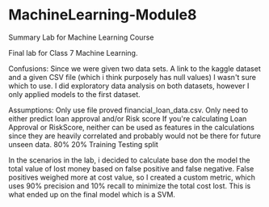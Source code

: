 # MachineLearning-Module8
Summary Lab for Machine Learning Course


Final lab for Class 7 Machine Learning.

Confusions:  Since we were given two data sets.  A link to the kaggle dataset and a given CSV file (which i think purposely has null values) I wasn't sure which to use.  I did exploratory data analysis on both datasets,                  however I only applied models to the first dataset.

Assumptions:  Only use file proved financial_loan_data.csv.
              Only need to either predict loan approval and/or Risk score
              If you're calculating Loan Approval or RiskScore, neither can be used as features in the calculations since they are heavily correlated and probably would not be there for future unseen data.
              80% 20% Training Testing split
              

In the scenarios in the lab, i decided to calculate base don the model the total value of lost money based on false positive and false negative.  False positives weighed more at cost value, so I created a custom metric, which uses 90% precision and 10% recall to minimize the total cost lost.  This is what ended up on the final model which is a SVM.
